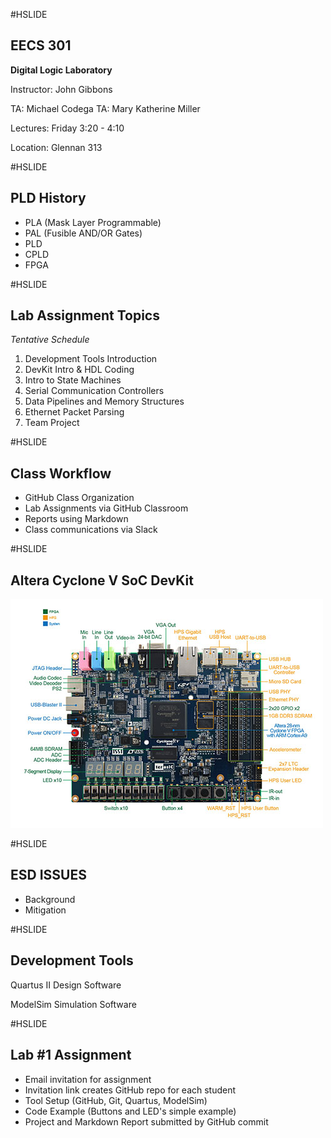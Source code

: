 #HSLIDE

## EECS 301

**Digital Logic Laboratory**

Instructor: John Gibbons

TA: Michael Codega
TA: Mary Katherine Miller

Lectures: Friday 3:20 - 4:10

Location: Glennan 313

#HSLIDE

## PLD History

* PLA (Mask Layer Programmable)
* PAL (Fusible AND/OR Gates)
* PLD 
* CPLD
* FPGA

#HSLIDE

## Lab Assignment Topics

_Tentative Schedule_

1. Development Tools Introduction
2. DevKit Intro & HDL Coding 
3. Intro to State Machines
4. Serial Communication Controllers
5. Data Pipelines and Memory Structures
6. Ethernet Packet Parsing
7. Team Project

#HSLIDE

## Class Workflow

* GitHub Class Organization
* Lab Assignments via GitHub Classroom
* Reports using Markdown
* Class communications via Slack

#HSLIDE

## Altera Cyclone V SoC DevKit

![DevKit](https://raw.githubusercontent.com/CWRU-EECS301-F17/syllabus/master/Lectures/Lecture01/Slides/DE1-SoC_board_top.jpg)

#HSLIDE

## ESD ISSUES

* Background
* Mitigation

#HSLIDE

## Development Tools

Quartus II Design Software

ModelSim Simulation Software

#HSLIDE

## Lab #1 Assignment

* Email invitation for assignment
* Invitation link creates GitHub repo for each student
* Tool Setup (GitHub, Git, Quartus, ModelSim)
* Code Example (Buttons and LED's simple example)
* Project and Markdown Report submitted by GitHub commit
